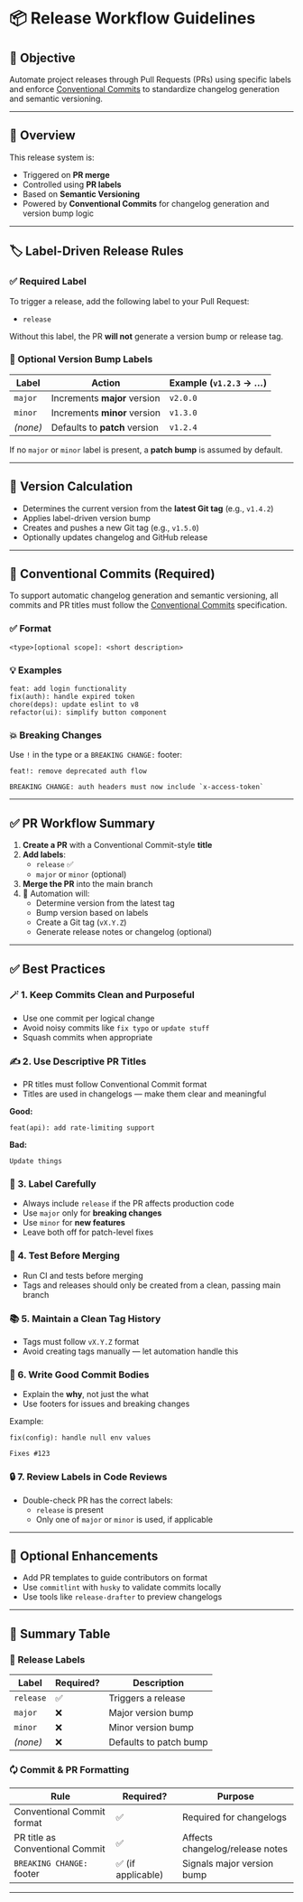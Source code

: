 # 📦 Release Workflow Guidelines

## 🌟 Objective

Automate project releases through Pull Requests (PRs) using specific labels and enforce [Conventional Commits](https://www.conventionalcommits.org/) to standardize changelog generation and semantic versioning.

---

## 🧪 Overview

This release system is:

- Triggered on **PR merge**
- Controlled using **PR labels**
- Based on **Semantic Versioning**
- Powered by **Conventional Commits** for changelog generation and version bump logic

---

## 🏷️️ Label-Driven Release Rules

### ✅ Required Label

To trigger a release, add the following label to your Pull Request:

- `release`

Without this label, the PR **will not** generate a version bump or release tag.

### 🔹 Optional Version Bump Labels

| Label    | Action                        | Example (`v1.2.3` → …) |
| -------- | ----------------------------- | ---------------------- |
| `major`  | Increments **major** version  | `v2.0.0`               |
| `minor`  | Increments **minor** version  | `v1.3.0`               |
| *(none)* | Defaults to **patch** version | `v1.2.4`               |

If no `major` or `minor` label is present, a **patch bump** is assumed by default.

---

## 🧶 Version Calculation

- Determines the current version from the **latest Git tag** (e.g., `v1.4.2`)
- Applies label-driven version bump
- Creates and pushes a new Git tag (e.g., `v1.5.0`)
- Optionally updates changelog and GitHub release

---

## 📜 Conventional Commits (Required)

To support automatic changelog generation and semantic versioning, all commits and PR titles must follow the [Conventional Commits](https://www.conventionalcommits.org/) specification.

### ✅ Format

```
<type>[optional scope]: <short description>
```

### 💡 Examples

```
feat: add login functionality
fix(auth): handle expired token
chore(deps): update eslint to v8
refactor(ui): simplify button component
```

### 💥 Breaking Changes

Use `!` in the type or a `BREAKING CHANGE:` footer:

```
feat!: remove deprecated auth flow

BREAKING CHANGE: auth headers must now include `x-access-token`
```

---

## ✅ PR Workflow Summary

1. **Create a PR** with a Conventional Commit-style **title**
2. **Add labels**:
   - `release` ✅
   - `major` or `minor` (optional)
3. **Merge the PR** into the main branch
4. 🎉 Automation will:
   - Determine version from the latest tag
   - Bump version based on labels
   - Create a Git tag (`vX.Y.Z`)
   - Generate release notes or changelog (optional)

---

## ✅ Best Practices

### 🪄 1. Keep Commits Clean and Purposeful

- Use one commit per logical change
- Avoid noisy commits like `fix typo` or `update stuff`
- Squash commits when appropriate

### ✍️ 2. Use Descriptive PR Titles

- PR titles must follow Conventional Commit format
- Titles are used in changelogs — make them clear and meaningful

**Good:**

```
feat(api): add rate-limiting support
```

**Bad:**

```
Update things
```

### 📌 3. Label Carefully

- Always include `release` if the PR affects production code
- Use `major` only for **breaking changes**
- Use `minor` for **new features**
- Leave both off for patch-level fixes

### 🧪 4. Test Before Merging

- Run CI and tests before merging
- Tags and releases should only be created from a clean, passing main branch

### 📚 5. Maintain a Clean Tag History

- Tags must follow `vX.Y.Z` format
- Avoid creating tags manually — let automation handle this

### 📖 6. Write Good Commit Bodies

- Explain the **why**, not just the what
- Use footers for issues and breaking changes

Example:

```
fix(config): handle null env values

Fixes #123
```

### 🔒 7. Review Labels in Code Reviews

- Double-check PR has the correct labels:
  - `release` is present
  - Only one of `major` or `minor` is used, if applicable

---

## 🧪 Optional Enhancements

- Add PR templates to guide contributors on format
- Use `commitlint` with `husky` to validate commits locally
- Use tools like `release-drafter` to preview changelogs

---

## 🛑 Summary Table

### 🚀 Release Labels

| Label     | Required? | Description            |
| --------- | --------- | ---------------------- |
| `release` | ✅         | Triggers a release     |
| `major`   | ❌         | Major version bump     |
| `minor`   | ❌         | Minor version bump     |
| *(none)*  | ❌         | Defaults to patch bump |

### 🗘️ Commit & PR Formatting

| Rule                            | Required?         | Purpose                         |
| ------------------------------- | ----------------- | ------------------------------- |
| Conventional Commit format      | ✅                 | Required for changelogs         |
| PR title as Conventional Commit | ✅                 | Affects changelog/release notes |
| `BREAKING CHANGE:` footer       | ✅ (if applicable) | Signals major version bump      |

---


